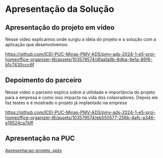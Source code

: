 # Apresentação da Solução

## Apresentação do projeto em vídeo
Nesse vídeo explicamos onde surgiu a ideia do projeto e a solução com a aplicação que desenvolvemos.

https://github.com/ICEI-PUC-Minas-PMV-ADS/pmv-ads-2024-1-e5-proj-homeoffice-organizer-t6/assets/103579574/dfaa1a9b-8dba-4e1a-86f6-b1c7430ccc6f

## Depoimento do parceiro

Nesse vídeo o parceiro explica sobre a utilidade e importância do projeto para a empresa e como isso impacta na vida dos colaoradores. Depois ele faz testes e é mostrado o projeto já implantado na empresa

https://github.com/ICEI-PUC-Minas-PMV-ADS/pmv-ads-2024-1-e5-proj-homeoffice-organizer-t6/assets/103579574/eb550577-256b-4afc-a346-e19524ca7bff

## Apresentação na PUC

[Apresentacao-projeto .pptx](https://github.com/user-attachments/files/16022525/Apresentacao-projeto.pptx)





